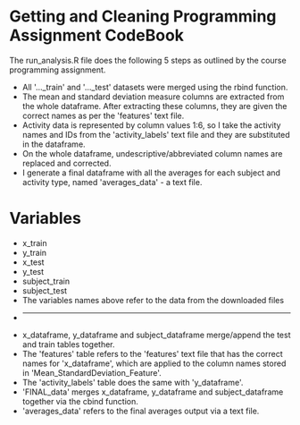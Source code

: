 # Getting and Cleaning Programming Assignment CodeBook

The run_analysis.R file does the following 5 steps as outlined by the course programming assignment.

* All '..._train' and '..._test' datasets were merged using the rbind function. 
* The mean and standard deviation measure columns are extracted from the whole dataframe. After extracting these columns, they are given the correct names as per the 'features' text file.
* Activity data is represented by column values 1:6, so I take the activity names and IDs from the 'activity_labels' text file and they are substituted in the dataframe.
* On the whole dataframe, undescriptive/abbreviated column names are replaced and corrected.
* I generate a final dataframe with all the averages for each subject and activity type, named 'averages_data' - a text file.

# Variables

* x_train
* y_train
* x_test
* y_test
* subject_train
* subject_test 
* The variables names above refer to the data from the downloaded files
* ----------------------------------------------------------------------
* x_dataframe, y_dataframe and subject_dataframe merge/append the test and train tables together.
* The 'features' table refers to the 'features' text file that has the correct names for 'x_dataframe', which are applied to the column names stored in 'Mean_StandardDeviation_Feature'.
* The 'activity_labels' table does the same with 'y_dataframe'.
* 'FINAL_data' merges x_dataframe, y_dataframe and subject_dataframe together via the cbind function.
* 'averages_data' refers to the final averages output via a text file.
